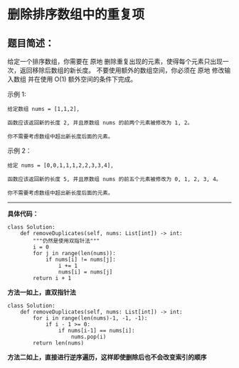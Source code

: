 # 删除排序数组中的重复项
## 题目简述：

给定一个排序数组，你需要在 原地 删除重复出现的元素，使得每个元素只出现一次，返回移除后数组的新长度。
不要使用额外的数组空间，你必须在 原地 修改输入数组 并在使用 O(1) 额外空间的条件下完成。


示例 1:
    
	给定数组 nums = [1,1,2], 
	
	函数应该返回新的长度 2, 并且原数组 nums 的前两个元素被修改为 1, 2。 
	
	你不需要考虑数组中超出新长度后面的元素。


示例 2：
	
	给定 nums = [0,0,1,1,1,2,2,3,3,4],
	
	函数应该返回新的长度 5, 并且原数组 nums 的前五个元素被修改为 0, 1, 2, 3, 4。
	
	你不需要考虑数组中超出新长度后面的元素。

---
    
**具体代码：**
	
	class Solution:
	    def removeDuplicates(self, nums: List[int]) -> int:
	        """仍然是使用双指针法"""
	        i = 0
	        for j in range(len(nums)):
	            if nums[i] != nums[j]:
	                i += 1
	                nums[i] = nums[j]
	        return i + 1


**方法一如上，直双指针法**


	class Solution:
	    def removeDuplicates(self, nums: List[int]) -> int:
	        for i in range(len(nums)-1, -1, -1):
	            if i - 1 >= 0:
	                if nums[i-1] == nums[i]:
	                    nums.pop(i)
	        return len(nums)


**方法二如上，直接进行逆序遍历，这样即使删除后也不会改变索引的顺序**
